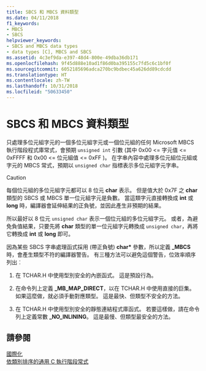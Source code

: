 ```yaml
---
title: SBCS 和 MBCS 資料類型
ms.date: 04/11/2018
f1_keywords:
- MBCS
- SBCS
helpviewer_keywords:
- SBCS and MBCS data types
- data types [C], MBCS and SBCS
ms.assetid: 4c3ef9da-e397-48d4-800e-49dba36db171
ms.openlocfilehash: 9f45d888e10ad1f86d0ba395155c7fd5c6c1bf0f
ms.sourcegitcommit: 6052185696adca270bc9bdbec45a626dd89cdcdd
ms.translationtype: HT
ms.contentlocale: zh-TW
ms.lasthandoff: 10/31/2018
ms.locfileid: "50633450"
---
```

# <a name="sbcs-and-mbcs-data-types"></a>SBCS 和 MBCS 資料類型

只處理多位元組字元的一個多位元組字元或一個位元組的任何 Microsoft MBCS 執行階段程式庫常式，會預期 `unsigned int` 引數 (其中 0x00 <= 字元值 <= 0xFFFF 和 0x00 <= 位元組值 <= 0xFF )。 在字串內容中處理多位元組位元組或字元的 MBCS 常式，預期以 `unsigned char` 指標表示多位元組字元字串。

> [!CAUTION]
> 每個位元組的多位元組字元都可以 8 位元 **char** 表示。 但是值大於 0x7F 之 **char** 類型的 SBCS 或 MBCS 單一位元組字元是負數。 當這類字元直接轉換成 **int** 或 **long** 時，編譯器會延伸結果的正負號，並因此產生非預期的結果。

所以最好以 8 位元 `unsigned char` 表示一個位元組的多位元組字元。 或者，為避免負值結果，只要先將 **char** 類型的單一位元組字元轉換成 `unsigned char`，再將它轉換成 **int** 或 **long** 即可。

因為某些 SBCS 字串處理函式採用 (帶正負號) **char**<strong>\*</strong> 參數，所以定義 **_MBCS** 時，會產生類型不符的編譯器警告。 有三種方法可以避免這個警告，位效率順序列出︰

1. 在 TCHAR.H 中使用型別安全的內嵌函式。 這是預設行為。

1. 在命令列上定義 **_MB_MAP_DIRECT**，以在 TCHAR.H 中使用直接的巨集。 如果這麼做，就必須手動對應類型。 這是最快、但類型不安全的方法。

1. 在 TCHAR.H 中使用型別安全的靜態連結程式庫函式。 若要這樣做，請在命令列上定義常數 **_NO_INLINING**。 這是最慢、但類型最安全的方法。

## <a name="see-also"></a>請參閱

[國際化](../c-runtime-library/internationalization.md)<br/>
[依類別排序的通用 C 執行階段常式](../c-runtime-library/run-time-routines-by-category.md)<br/>
